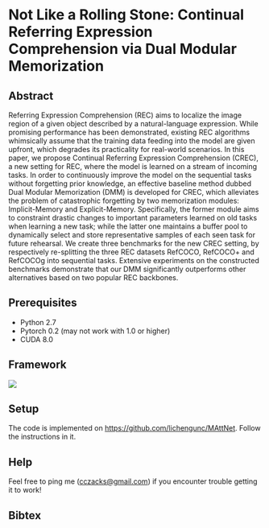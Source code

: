 # Not Like a Rolling Stone: Continual Referring Expression Comprehension via Dual Modular Memorization

## Abstract

Referring Expression Comprehension (REC) aims to localize the image region of a given object described by a natural-language expression. While promising performance has been demonstrated, existing REC algorithms whimsically  assume that the training data feeding into the model are given upfront, which degrades its practicality for real-world scenarios. In this paper, we propose Continual Referring Expression Comprehension (CREC), a new setting for REC, where the model is  learned on a stream of incoming tasks. In order to continuously improve the model on the sequential tasks without forgetting prior knowledge, an effective baseline method dubbed Dual Modular Memorization (DMM) is developed for CREC, which alleviates the problem of catastrophic forgetting by two memorization modules: Implicit-Memory and Explicit-Memory. Specifically, the former module aims to constraint drastic changes to important parameters learned on old tasks when learning a new task; while the latter one maintains a buffer pool to dynamically select and store representative samples of each seen task for future rehearsal. We create three benchmarks for the new CREC setting, by respectively re-splitting the three REC datasets RefCOCO, RefCOCO+ and RefCOCOg into sequential tasks. Extensive experiments on  the constructed benchmarks  demonstrate   that our DMM significantly  outperforms  other  alternatives  based on  two  popular  REC  backbones.

## Prerequisites
- Python 2.7
- Pytorch 0.2 (may not work with 1.0 or higher)
- CUDA 8.0

## Framework

![](https://raw.githubusercontent.com/zackschen/PictureBed/master/20211103211052.png)



## Setup
The code is implemented on https://github.com/lichengunc/MAttNet. Follow the instructions in it.

## Help

Feel free to ping me ([cczacks@gmail.com](mailto:cczacks@gmail.com)) if you encounter trouble getting it to work!

## Bibtex


